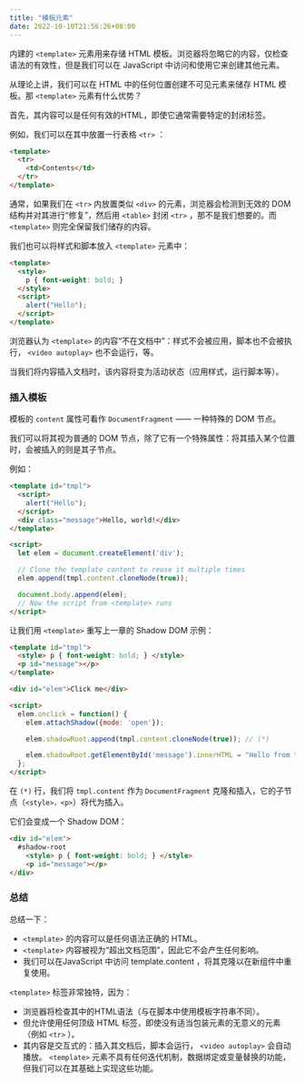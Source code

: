 ```yaml
---
title: "模板元素"
date: 2022-10-10T21:56:26+08:00
---
```


内建的 `<template>` 元素用来存储 HTML 模板。浏览器将忽略它的内容，仅检查语法的有效性，但是我们可以在 JavaScript 中访问和使用它来创建其他元素。

从理论上讲，我们可以在 HTML 中的任何位置创建不可见元素来储存 HTML 模板。那 `<template>` 元素有什么优势？

首先，其内容可以是任何有效的HTML，即使它通常需要特定的封闭标签。

例如，我们可以在其中放置一行表格 `<tr>` ：

```html
<template>
  <tr>
    <td>Contents</td>
  </tr>
</template>
```

通常，如果我们在 `<tr>` 内放置类似 `<div>` 的元素，浏览器会检测到无效的 DOM 结构并对其进行“修复”，然后用 `<table>` 封闭 `<tr>` ，那不是我们想要的。而 `<template>` 则完全保留我们储存的内容。

我们也可以将样式和脚本放入 `<template>` 元素中：

```html
<template>
  <style>
    p { font-weight: bold; }
  </style>
  <script>
    alert("Hello");
  </script>
</template>
```

浏览器认为 `<template>` 的内容“不在文档中”：样式不会被应用，脚本也不会被执行， `<video autoplay>` 也不会运行，等。

当我们将内容插入文档时，该内容将变为活动状态（应用样式，运行脚本等）。

### 插入模板

模板的 `content` 属性可看作 `DocumentFragment` —— 一种特殊的 DOM 节点。

我们可以将其视为普通的 DOM 节点，除了它有一个特殊属性：将其插入某个位置时，会被插入的则是其子节点。

例如：

```html
<template id="tmpl">
  <script>
    alert("Hello");
  </script>
  <div class="message">Hello, world!</div>
</template>

<script>
  let elem = document.createElement('div');

  // Clone the template content to reuse it multiple times
  elem.append(tmpl.content.cloneNode(true));

  document.body.append(elem);
  // Now the script from <template> runs
</script>
```

让我们用 `<template>` 重写上一章的 Shadow DOM 示例：

```html
<template id="tmpl">
  <style> p { font-weight: bold; } </style>
  <p id="message"></p>
</template>

<div id="elem">Click me</div>

<script>
  elem.onclick = function() {
    elem.attachShadow({mode: 'open'});

    elem.shadowRoot.append(tmpl.content.cloneNode(true)); // (*)

    elem.shadowRoot.getElementById('message').innerHTML = "Hello from the shadows!";
  };
</script>
```

在 `(*)` 行，我们将 `tmpl.content` 作为 `DocumentFragment` 克隆和插入，它的子节点（`<style>，<p>`）将代为插入。

它们会变成一个 Shadow DOM：

```html
<div id="elem">
  #shadow-root
    <style> p { font-weight: bold; } </style>
    <p id="message"></p>
</div>
```

### 总结

总结一下：

- `<template>` 的内容可以是任何语法正确的 HTML。
- `<template>` 内容被视为“超出文档范围”，因此它不会产生任何影响。
- 我们可以在JavaScript 中访问 template.content ，将其克隆以在新组件中重复使用。

`<template>` 标签非常独特，因为：

- 浏览器将检查其中的HTML语法（与在脚本中使用模板字符串不同）。
- 但允许使用任何顶级 HTML 标签，即使没有适当包装元素的无意义的元素（例如 `<tr>` ）。
- 其内容是交互式的：插入其文档后，脚本会运行， `<video autoplay>` 会自动播放。
`<template>` 元素不具有任何迭代机制，数据绑定或变量替换的功能，但我们可以在其基础上实现这些功能。